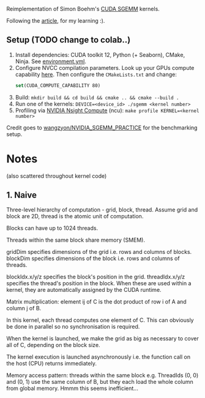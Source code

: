Reimplementation of Simon Boehm's [CUDA SGEMM](https://github.com/siboehm/SGEMM_CUDA) kernels.

Following the [article](https://siboehm.com/articles/22/CUDA-MMM), for my learning :).

## Setup (TODO change to colab..)

1. Install dependencies: CUDA toolkit 12, Python (+ Seaborn), CMake, Ninja. See [environment.yml](environment.yml).
1. Configure NVCC compilation parameters. Look up your GPUs compute
   capability [here](https://developer.nvidia.com/cuda-gpus). Then configure the `CMakeLists.txt` and change:
    ```cmake
    set(CUDA_COMPUTE_CAPABILITY 80)
    ```
1. Build: `mkdir build && cd build && cmake .. && cmake --build .`
1. Run one of the kernels: `DEVICE=<device_id> ./sgemm <kernel number>`
1. Profiling via [NVIDIA Nsight Compute](https://developer.nvidia.com/nsight-compute) (ncu): `make profile KERNEL=<kernel number>`

Credit goes to [wangzyon/NVIDIA_SGEMM_PRACTICE](https://github.com/wangzyon/NVIDIA_SGEMM_PRACTICE) for the benchmarking setup.


# Notes
(also scattered throughout kernel code)

## 1. Naive

Three-level hierarchy of computation - grid, block, thread. Assume grid and block are 2D, thread is the atomic unit of computation.

Blocks can have up to 1024 threads.

Threads within the same block share memory (SMEM).

gridDim specifies dimensions of the grid i.e. rows and columns of blocks.
blockDim specifies dimensions of the block i.e. rows and columns of threads.

blockIdx.x/y/z specifies the block's position in the grid.
threadIdx.x/y/z specifies the thread's position in the block.
When these are used within a kernel, they are automatically assigned by the CUDA runtime.

Matrix multiplication: element ij of C is the dot product of row i of A and column j of B.

In this kernel, each thread computes one element of C. This can obviously be done in parallel so no synchronisation is required.

When the kernel is launched, we make the grid as big as necessary to cover all of C, depending on the block size.

The kernel execution is launched asynchronously i.e. the function call on the host (CPU) returns immediately.

Memory access pattern: threads within the same block e.g. ThreadIds (0, 0) and (0, 1) use the same column of B, but they each load the whole column from global memory. Hmmm this seems inefficient...
